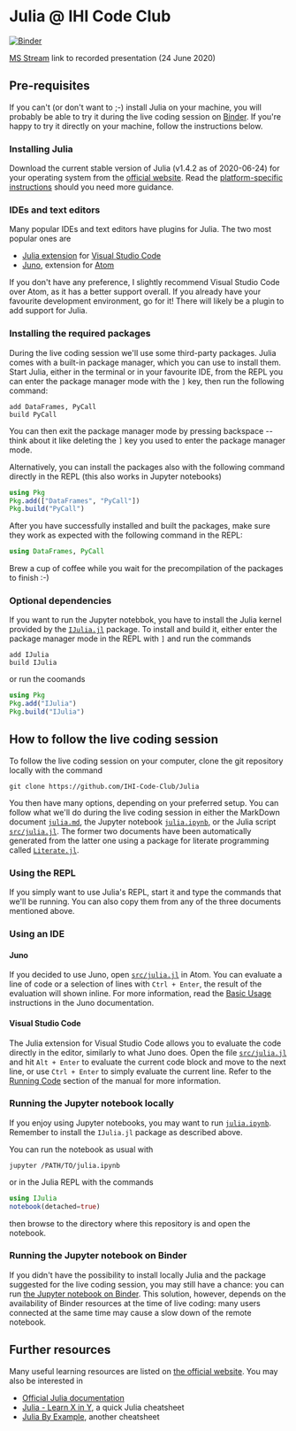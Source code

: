 # Julia @ IHI Code Club

[![Binder](https://mybinder.org/badge_logo.svg)](https://mybinder.org/v2/gh/IHI-Code-Club/Julia/b3e61796555a1f56d133f4139891a3f7f3f3f3ba?filepath=julia.ipynb)

[MS Stream](https://web.microsoftstream.com/video/6a4995f3-7a0d-4c33-8d7d-eed645325b6b) link to recorded presentation (24 June 2020)

## Pre-requisites

If you can't (or don't want to ;-) install Julia on your machine, you will
probably be able to try it during the live coding session on
[Binder](https://mybinder.org/).  If you're happy to try it directly on your
machine, follow the instructions below.

### Installing Julia

Download the current stable version of Julia (v1.4.2 as of 2020-06-24) for your
operating system from the [official website](https://julialang.org/downloads/).
Read the [platform-specific
instructions](https://julialang.org/downloads/platform/) should you need more
guidance.

### IDEs and text editors

Many popular IDEs and text editors have plugins for Julia.  The two most popular
ones are

* [Julia extension](https://www.julia-vscode.org/) for [Visual Studio
  Code](https://code.visualstudio.com/)
* [Juno](https://junolab.org/), extension for [Atom](https://atom.io/)

If you don't have any preference, I slightly recommend Visual Studio Code over
Atom, as it has a better support overall.  If you already have your favourite
development environment, go for it!  There will likely be a plugin to add
support for Julia.

### Installing the required packages

During the live coding session we'll use some third-party packages.  Julia comes
with a built-in package manager, which you can use to install them.  Start
Julia, either in the terminal or in your favourite IDE, from the REPL you can
enter the package manager mode with the `]` key, then run the following command:

```
add DataFrames, PyCall
build PyCall
```

You can then exit the package manager mode by pressing backspace -- think about
it like deleting the `]` key you used to enter the package manager mode.

Alternatively, you can install the packages also with the following command
directly in the REPL (this also works in Jupyter notebooks)

```julia
using Pkg
Pkg.add(["DataFrames", "PyCall"])
Pkg.build("PyCall")
```

After you have successfully installed and built the packages, make sure they
work as expected with the following command in the REPL:

```julia
using DataFrames, PyCall
```

Brew a cup of coffee while you wait for the precompilation of the packages to
finish :-)

### Optional dependencies

If you want to run the Jupyter notebbok, you have to install the Julia kernel
provided by the [`IJulia.jl`](https://github.com/JuliaLang/IJulia.jl) package.
To install and build it, either enter the package manager mode in the REPL with
`]` and run the commands

```
add IJulia
build IJulia
```

or run the coomands

```julia
using Pkg
Pkg.add("IJulia")
Pkg.build("IJulia")
```

## How to follow the live coding session

To follow the live coding session on your computer, clone the git repository
locally with the command

```
git clone https://github.com/IHI-Code-Club/Julia
```

You then have many options, depending on your preferred setup.  You can follow
what we'll do during the live coding session in either the MarkDown document
[`julia.md`](./julia.md), the Jupyter notebook [`julia.ipynb`](./julia.ipynb),
or the Julia script [`src/julia.jl`](./src/julia.jl).  The former two documents
have been automatically generated from the latter one using a package for
literate programming called
[`Literate.jl`](https://github.com/fredrikekre/Literate.jl).

### Using the REPL

If you simply want to use Julia's REPL, start it and type the commands that
we'll be running.  You can also copy them from any of the three documents
mentioned above.

### Using an IDE

#### Juno

If you decided to use Juno, open [`src/julia.jl`](./src/julia.jl) in Atom.  You
can evaluate a line of code or a selection of lines with `Ctrl + Enter`, the
result of the evaluation will shown inline.  For more information, read the
[Basic Usage](http://docs.junolab.org/latest/man/basic_usage/) instructions in
the Juno documentation.

#### Visual Studio Code

The Julia extension for Visual Studio Code allows you to evaluate the code
directly in the editor, similarly to what Juno does.  Open the file
[`src/julia.jl`](./src/julia.jl) and hit `Alt + Enter` to evaluate the current
code block and move to the next line, or use `Ctrl + Enter` to simply evaluate
the current line.  Refer to the [Running
Code](https://www.julia-vscode.org/docs/stable/userguide/runningcode/) section
of the manual for more information.

### Running the Jupyter notebook locally

If you enjoy using Jupyter notebooks, you may want to run
[`julia.ipynb`](./julia.ipynb).  Remember to install the `IJulia.jl` package as
described above.

You can run the notebook as usual with

```
jupyter /PATH/TO/julia.ipynb
```

or in the Julia REPL with the commands

```julia
using IJulia
notebook(detached=true)
```

then browse to the directory where this repository is and open the notebook.

### Running the Jupyter notebook on Binder

If you didn't have the possibility to install locally Julia and the package
suggested for the live coding session, you may still have a chance: you can run
[the Jupyter notebook on
Binder](https://mybinder.org/v2/gh/IHI-Code-Club/Julia/master?filepath=julia.ipynb).
This solution, however, depends on the availability of Binder resources at the
time of live coding: many users connected at the same time may cause a slow down
of the remote notebook.

## Further resources

Many useful learning resources are listed on [the official
website](https://julialang.org/learning/).  You may also be interested in

* [Official Julia documentation](https://docs.julialang.org/en/v1/)
* [Julia - Learn X in Y](https://learnxinyminutes.com/docs/julia/), a quick
  Julia cheatsheet
* [Julia By Example](https://juliabyexample.helpmanual.io/), another cheatsheet
